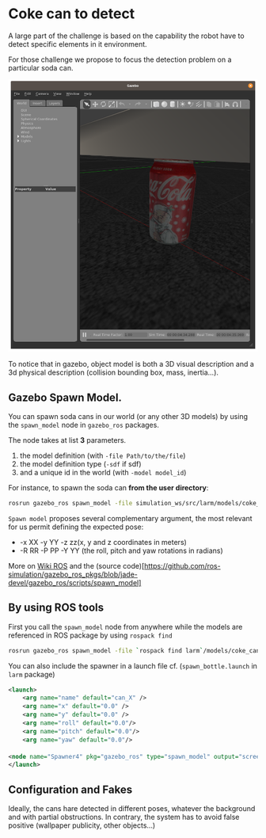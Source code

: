 # Coke can to detect

A large part of the challenge is based on the capability the robot have to detect specific elements in it environment.

For those challenge we propose to focus the detection problem on a particular soda can.

![Soda can](resources/coke_can.png)

To notice that in gazebo, object model is both a 3D visual description and a 3d physical description (collision bounding box, mass, inertia...).


## Gazebo Spawn Model.


You can spawn soda cans in our world (or any other 3D models) by using the `spawn_model` node in `gazebo_ros` packages.

The node takes at list **3** parameters.

1. the model definition (with `-file Path/to/the/file`)
2. the model definition type (`-sdf` if sdf)
3. and a unique id in the world (with `-model model_id`)

For instance, to spawn the soda can **from the user directory**:

```bash
rosrun gazebo_ros spawn_model -file simulation_ws/src/larm/models/coke_can/model.sdf -sdf -model can_1
```

`Spawn model` proposes several complementary argument, the most relevant for us permit defining the expected pose:

* -x XX -y YY -z zz(x, y and z coordinates in meters)
* -R RR -P PP -Y YY (the roll, pitch and yaw rotations in radians)

More on [Wiki ROS](https://wiki.ros.org/simulator_gazebo/Tutorials/SpawningObjectInSimulation) and the (source code)[https://github.com/ros-simulation/gazebo_ros_pkgs/blob/jade-devel/gazebo_ros/scripts/spawn_model]


## By using ROS tools


First you call the `spawn_model` node from anywhere while the models are referenced in ROS package by using `rospack find`

```bash
rosrun gazebo_ros spawn_model -file `rospack find larm`/models/coke_can/model.sdf -x 0.5 -y 0.5 -sdf -model can_2
```

You can also include the spawner in a launch file cf. (`spawn_bottle.launch` in `larm` package)

```xml
<launch>
	<arg name="name" default="can_X" />
	<arg name="x" default="0.0" />
	<arg name="y" default="0.0" />
	<arg name="roll" default="0.0"/>
	<arg name="pitch" default="0.0"/>
	<arg name="yaw" default="0.0"/>

<node name="Spawner4" pkg="gazebo_ros" type="spawn_model" output="screen" args="-file $(find larm)/models/coke_can/model.sdf -sdf -model $(arg name) -x $(arg x) -y $(arg y)" />
</launch>
```

## Configuration and Fakes

Ideally, the cans hare detected in different poses, whatever the background and with partial obstructions. In contrary, the system has to avoid false positive (wallpaper publicity, other objects...)
